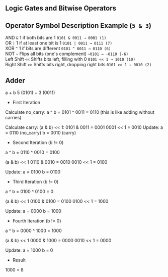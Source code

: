 ## Logic Gates and Bitwise Operators


Operator     Symbol   Description                              Example (`5 & 3`)           
-----------------------------------------------------------------------------------------
AND           `&`     1 if both bits are 1                     `0101 & 0011 → 0001 (1)`    
OR            `|`     1 if at least one bit is 1               `0101 | 0011 → 0111 (7)`    
XOR           `^`     1 if bits are different                  `0101 ^ 0011 → 0110 (6)`    
NOT           `~`     Flips all bits (one's complement)        `~0101 → -0110 (-6)`      
Left Shift    `<<`    Shifts bits left, filling with 0         `0101 << 1 → 1010 (10)`   
Right Shift   `>>`    Shifts bits right, dropping right bits   `0101 >> 1 → 0010 (2)`   

## Adder

a + b
5 (0101) + 3 (0011)

- First Iteration

Calculate no_carry:
a ^ b = 0101 ^ 0011 = 0110 (this is like adding without carries).

Calculate carry: (a & b) << 1:
0101 & 0011 = 0001
0001 << 1 = 0010
Update:
a = 0110 (no_carry)
b = 0010 (carry) 

- Second Iteration (b != 0)

a ^ b = 0110 ^ 0010 = 0100

(a & b) << 1 
0110 & 0010 = 0010
0010 << 1 = 0100

Update:
a = 0100
b = 0100 

- Third Iteration (b != 0)

a ^ b = 0100 ^ 0100 = 0

(a & b) << 1 
0100 & 0100 = 0100
0100 << 1 = 1000

Update:
a = 0000
b = 1000 

- Fourth Iteration (b != 0)

a ^ b = 0000 ^ 1000 = 1000

(a & b) << 1 
0000 & 1000 = 0000
0010 << 1 = 0000

Update:
a = 1000
b = 0 

- Result

1000 = 8
